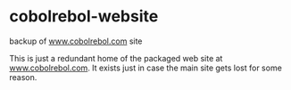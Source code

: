 # cobolrebol-website
backup of www.cobolrebol.com site

This is just a redundant home of the packaged web site at www.cobolrebol.com.
It exists just in case the main site gets lost for some reason.
